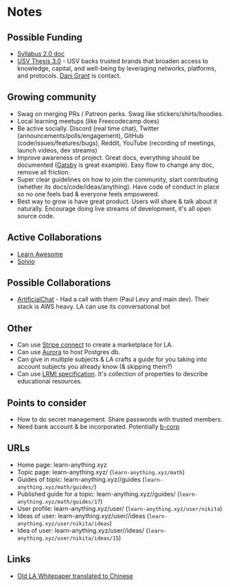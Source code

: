 # Notes

## Possible Funding

- [Syllabus 2.0 doc](https://docs.google.com/document/d/1Cc4sUSILFdjNC6AJvQai2XlA6c3UG0ccDfWcFPME7hc/edit)
- [USV Thesis 3.0](http://www.usv.com/blog/usv-thesis-30) - USV backs trusted brands that broaden access to knowledge, capital, and well-being by leveraging networks, platforms, and protocols. [Dani Grant](https://twitter.com/thedanigrant) is contact.

## Growing community

- Swag on merging PRs / Patreon perks. Swag like stickers/shirts/hoodies.
- Local learning meetups (like Freecodecamp does)
- Be active socially. Discord (real time chat), Twitter (announcements/polls/engagement), GitHub (code/issues/features/bugs), Reddit, YouTube (recording of meetings, launch videos, dev streams)
- Improve awareness of project. Great docs, everything should be documented ([Gatsby](https://www.gatsbyjs.org/docs/) is great example). Easy flow to change any doc, remove all friction.
- Super clear guidelines on how to join the community, start contributing (whether its docs/code/ideas/anything). Have code of conduct in place so no one feels bad & everyone feels empowered.
- Best way to grow is have great product. Users will share & talk about it naturally. Encourage doing live streams of development, it's all open source code.

## Active Collaborations

- [Learn Awesome](https://learnawesome.org/)
- [Solvio](https://solvio.org)

## Possible Collaborations

- [ArtificialChat](https://artificial.chat) - Had a call with them (Paul Levy and main dev). Their stack is AWS heavy. LA can use its conversational bot

## Other

- Can use [Stripe connect](https://stripe.com/gb/connect) to create a marketplace for LA.
- Can use [Aurora](https://aws.amazon.com/rds/aurora/) to host Postgres db.
- Can give in multiple subjects & LA crafts a guide for you taking into account subjects you already know (& skipping them?)
- Can use [LRMI specification](http://lrmi.dublincore.org/specifications/lrmi/lrmi_1/). It's collection of properties to describe educational resources.

## Points to consider

- How to do secret management. Share passwords with trusted members.
- Need bank account & be incorporated. Potentially [b-corp](https://bcorporation.net)

## URLs

- Home page: learn-anything.xyz
- Topic page: learn-anything.xyz/<topic> (`learn-anything.xyz/math`)
- Guides of topic: learn-anything.xyz/<topic>/guides (`learn-anything.xyz/math/guides/`)
- Published guide for a topic: learn-anything.xyz/<topic>/guides/<guide-name> (`learn-anything.xyz/math/guides/17`)
- User profile: learn-anything.xyz/user/<username> (`learn-anything.xyz/user/nikita`)
- Ideas of user: learn-anything.xyz/user/<username>/ideas (`learn-anything.xyz/user/nikita/ideas`)
- Idea of user: learn-anything.xyz/user/<username>/ideas/<idea-id> (`learn-anything.xyz/user/nikita/ideas/15`)

## Links

- [Old LA Whitepaper translated to Chinese](https://zhuanlan.zhihu.com/p/31906443)
